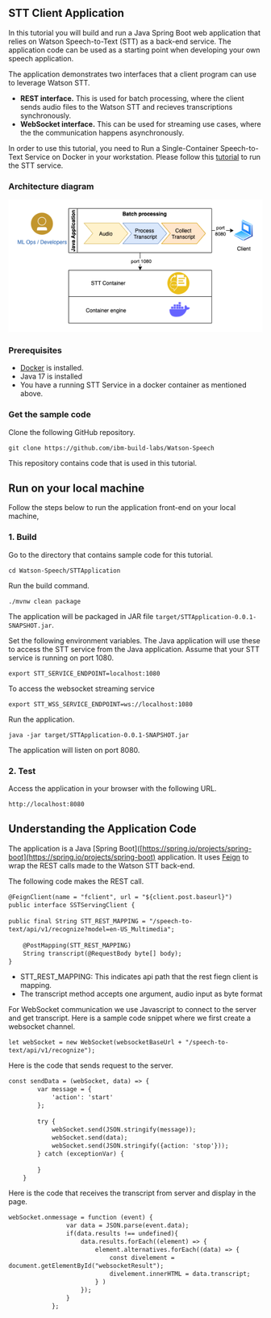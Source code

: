 ## STT Client Application
In this tutorial you will build and run a Java Spring Boot web application that relies on Watson Speech-to-Text (STT) as a back-end service. The application code can be used as a starting point when developing your own speech application.

The application demonstrates two interfaces that a client program can use to leverage Watson STT.
- **REST interface.** This is used for batch processing, where the client sends audio files to the Watson STT and recieves transcriptions synchronously.
- **WebSocket interface.** This can be used for streaming use cases, where the the communication happens asynchronously.

In order to use this tutorial, you need to Run a Single-Container Speech-to-Text Service on Docker in your workstation. Please follow this [tutorial](https://github.com/ibm-build-lab/Watson-Speech/tree/main/single-container-stt) to run the STT service.

### Architecture diagram

![Diagram](STTArchitectureLocal.png)
 
### Prerequisites
- [Docker](https://docs.docker.com/get-docker/) is installed.
- Java 17 is installed
- You have a running STT Service in a docker container as mentioned above.

### Get the sample code
Clone the following GitHub repository.
```
git clone https://github.com/ibm-build-labs/Watson-Speech
```
This repository contains code that is used in this tutorial.

## Run on your local machine
Follow the steps below to run the application front-end on your local machine, 

### 1. Build
Go to the directory that contains sample code for this tutorial.
```
cd Watson-Speech/STTApplication
```
Run the build command.
```
./mvnw clean package
```
The application will be packaged in JAR file `target/STTApplication-0.0.1-SNAPSHOT.jar`.

Set the following environment variables. The Java application will use these to access the STT service from the Java application. Assume that your STT service is running on port 1080.
```
export STT_SERVICE_ENDPOINT=localhost:1080
```
To access the websocket streaming service
```
export STT_WSS_SERVICE_ENDPOINT=ws://localhost:1080
```

Run the application.
```
java -jar target/STTApplication-0.0.1-SNAPSHOT.jar
```
The application will listen on port 8080. 

### 2. Test
Access the application in your browser with the following URL.
```
http://localhost:8080
```

## Understanding the Application Code

The application is a Java [Spring Boot]([https://spring.io/projects/spring-boot](https://spring.io/projects/spring-boot) application. It uses [Feign](https://github.com/OpenFeign/feign) to wrap the REST calls made to the Watson STT back-end. 

The following code makes the REST call.
```
@FeignClient(name = "fclient", url = "${client.post.baseurl}") 
public interface SSTServingClient {
	
public final String STT_REST_MAPPING = "/speech-to-text/api/v1/recognize?model=en-US_Multimedia";
	
	@PostMapping(STT_REST_MAPPING)
    String transcript(@RequestBody byte[] body);
}
```
- STT_REST_MAPPING: This indicates api path that the rest fiegn client is mapping. 
- The transcript method accepts one argument, audio input as byte format

For WebSocket communication we use Javascript to connect to the server and get transcript. Here is a sample code snippet where we first create a websocket channel.

```
let webSocket = new WebSocket(websocketBaseUrl + "/speech-to-text/api/v1/recognize");

```

Here is the code that sends request to the server.

```
const sendData = (webSocket, data) => {
		var message = {
			'action': 'start'
		};

		try {
			webSocket.send(JSON.stringify(message));
			webSocket.send(data);
			webSocket.send(JSON.stringify({action: 'stop'}));
		} catch (exceptionVar) {

		}
	}
```
Here is the code that receives the transcript from server and display in the page.

```
webSocket.onmessage = function (event) {
				var data = JSON.parse(event.data);
				if(data.results !== undefined){
					data.results.forEach((element) => {
						element.alternatives.forEach((data) => {
							const divelement = document.getElementById("websocketResult");
							divelement.innerHTML = data.transcript;
						} )
					});
				}
			};
```

